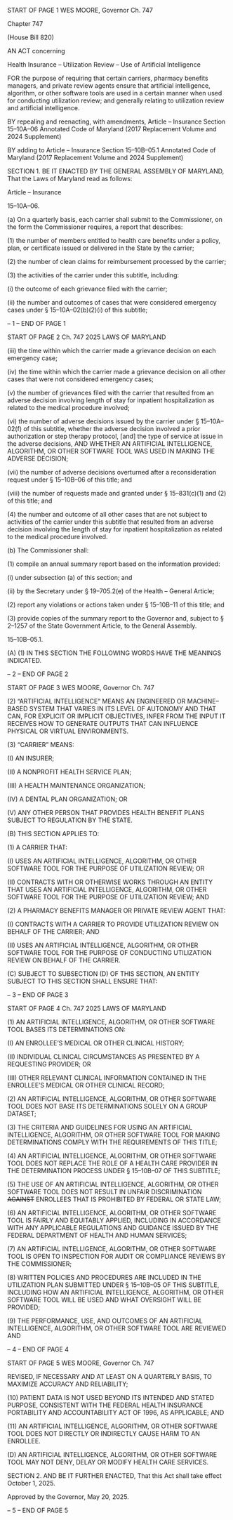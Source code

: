 START OF PAGE 1
WES MOORE, Governor Ch. 747

Chapter 747

(House Bill 820)

AN ACT concerning

Health Insurance – Utilization Review – Use of Artificial Intelligence

FOR the purpose of requiring that certain carriers, pharmacy benefits managers, and
private review agents ensure that artificial intelligence, algorithm, or other software
tools are used in a certain manner when used for conducting utilization review; and
generally relating to utilization review and artificial intelligence.

BY repealing and reenacting, with amendments,
Article – Insurance
Section 15–10A–06
Annotated Code of Maryland
(2017 Replacement Volume and 2024 Supplement)

BY adding to
Article – Insurance
Section 15–10B–05.1
Annotated Code of Maryland
(2017 Replacement Volume and 2024 Supplement)

SECTION 1. BE IT ENACTED BY THE GENERAL ASSEMBLY OF MARYLAND,
That the Laws of Maryland read as follows:

Article – Insurance

15–10A–06.

(a) On a quarterly basis, each carrier shall submit to the Commissioner, on the
form the Commissioner requires, a report that describes:

(1) the number of members entitled to health care benefits under a policy,
plan, or certificate issued or delivered in the State by the carrier;

(2) the number of clean claims for reimbursement processed by the carrier;

(3) the activities of the carrier under this subtitle, including:

(i) the outcome of each grievance filed with the carrier;

(ii) the number and outcomes of cases that were considered
emergency cases under § 15–10A–02(b)(2)(i) of this subtitle;

– 1 –
END OF PAGE 1

START OF PAGE 2
Ch. 747 2025 LAWS OF MARYLAND

(iii) the time within which the carrier made a grievance decision on
each emergency case;

(iv) the time within which the carrier made a grievance decision on
all other cases that were not considered emergency cases;

(v) the number of grievances filed with the carrier that resulted from
an adverse decision involving length of stay for inpatient hospitalization as related to the
medical procedure involved;

(vi) the number of adverse decisions issued by the carrier under §
15–10A–02(f) of this subtitle, whether the adverse decision involved a prior authorization
or step therapy protocol, [and] the type of service at issue in the adverse decisions, AND
WHETHER AN ARTIFICIAL INTELLIGENCE, ALGORITHM, OR OTHER SOFTWARE TOOL
WAS USED IN MAKING THE ADVERSE DECISION;

(vii) the number of adverse decisions overturned after a
reconsideration request under § 15–10B–06 of this title; and

(viii) the number of requests made and granted under § 15–831(c)(1)
and (2) of this title; and

(4) the number and outcome of all other cases that are not subject to
activities of the carrier under this subtitle that resulted from an adverse decision involving
the length of stay for inpatient hospitalization as related to the medical procedure involved.

(b) The Commissioner shall:

(1) compile an annual summary report based on the information provided:

(i) under subsection (a) of this section; and

(ii) by the Secretary under § 19–705.2(e) of the Health – General
Article;

(2) report any violations or actions taken under § 15–10B–11 of this title;
and

(3) provide copies of the summary report to the Governor and, subject to §
2–1257 of the State Government Article, to the General Assembly.

15–10B–05.1.

(A) (1) IN THIS SECTION THE FOLLOWING WORDS HAVE THE MEANINGS
INDICATED.

– 2 –
END OF PAGE 2

START OF PAGE 3
WES MOORE, Governor Ch. 747

(2) “ARTIFICIAL INTELLIGENCE” MEANS AN ENGINEERED OR
MACHINE–BASED SYSTEM THAT VARIES IN ITS LEVEL OF AUTONOMY AND THAT CAN,
FOR EXPLICIT OR IMPLICIT OBJECTIVES, INFER FROM THE INPUT IT RECEIVES HOW
TO GENERATE OUTPUTS THAT CAN INFLUENCE PHYSICAL OR VIRTUAL
ENVIRONMENTS.

(3) “CARRIER” MEANS:

(I) AN INSURER;

(II) A NONPROFIT HEALTH SERVICE PLAN;

(III) A HEALTH MAINTENANCE ORGANIZATION;

(IV) A DENTAL PLAN ORGANIZATION; OR

(V) ANY OTHER PERSON THAT PROVIDES HEALTH BENEFIT
PLANS SUBJECT TO REGULATION BY THE STATE.

(B) THIS SECTION APPLIES TO:

(1) A CARRIER THAT:

(I) USES AN ARTIFICIAL INTELLIGENCE, ALGORITHM, OR
OTHER SOFTWARE TOOL FOR THE PURPOSE OF UTILIZATION REVIEW; OR

(II) CONTRACTS WITH OR OTHERWISE WORKS THROUGH AN
ENTITY THAT USES AN ARTIFICIAL INTELLIGENCE, ALGORITHM, OR OTHER
SOFTWARE TOOL FOR THE PURPOSE OF UTILIZATION REVIEW; AND

(2) A PHARMACY BENEFITS MANAGER OR PRIVATE REVIEW AGENT
THAT:

(I) CONTRACTS WITH A CARRIER TO PROVIDE UTILIZATION
REVIEW ON BEHALF OF THE CARRIER; AND

(II) USES AN ARTIFICIAL INTELLIGENCE, ALGORITHM, OR
OTHER SOFTWARE TOOL FOR THE PURPOSE OF CONDUCTING UTILIZATION REVIEW
ON BEHALF OF THE CARRIER.

(C) SUBJECT TO SUBSECTION (D) OF THIS SECTION, AN ENTITY SUBJECT TO
THIS SECTION SHALL ENSURE THAT:

– 3 –
END OF PAGE 3

START OF PAGE 4
Ch. 747 2025 LAWS OF MARYLAND

(1) AN ARTIFICIAL INTELLIGENCE, ALGORITHM, OR OTHER
SOFTWARE TOOL BASES ITS DETERMINATIONS ON:

(I) AN ENROLLEE’S MEDICAL OR OTHER CLINICAL HISTORY;

(II) INDIVIDUAL CLINICAL CIRCUMSTANCES AS PRESENTED BY
A REQUESTING PROVIDER; OR

(III) OTHER RELEVANT CLINICAL INFORMATION CONTAINED IN
THE ENROLLEE’S MEDICAL OR OTHER CLINICAL RECORD;

(2) AN ARTIFICIAL INTELLIGENCE, ALGORITHM, OR OTHER
SOFTWARE TOOL DOES NOT BASE ITS DETERMINATIONS SOLELY ON A GROUP
DATASET;

(3) THE CRITERIA AND GUIDELINES FOR USING AN ARTIFICIAL
INTELLIGENCE, ALGORITHM, OR OTHER SOFTWARE TOOL FOR MAKING
DETERMINATIONS COMPLY WITH THE REQUIREMENTS OF THIS TITLE;

(4) AN ARTIFICIAL INTELLIGENCE, ALGORITHM, OR OTHER
SOFTWARE TOOL DOES NOT REPLACE THE ROLE OF A HEALTH CARE PROVIDER IN
THE DETERMINATION PROCESS UNDER § 15–10B–07 OF THIS SUBTITLE;

(5) THE USE OF AN ARTIFICIAL INTELLIGENCE, ALGORITHM, OR
OTHER SOFTWARE TOOL DOES NOT RESULT IN UNFAIR DISCRIMINATION ~~AGAINST~~
ENROLLEES THAT IS PROHIBITED BY FEDERAL OR STATE LAW;

(6) AN ARTIFICIAL INTELLIGENCE, ALGORITHM, OR OTHER
SOFTWARE TOOL IS FAIRLY AND EQUITABLY APPLIED, INCLUDING IN ACCORDANCE
WITH ANY APPLICABLE REGULATIONS AND GUIDANCE ISSUED BY THE FEDERAL
DEPARTMENT OF HEALTH AND HUMAN SERVICES;

(7) AN ARTIFICIAL INTELLIGENCE, ALGORITHM, OR OTHER
SOFTWARE TOOL IS OPEN TO INSPECTION FOR AUDIT OR COMPLIANCE REVIEWS BY
THE COMMISSIONER;

(8) WRITTEN POLICIES AND PROCEDURES ARE INCLUDED IN THE
UTILIZATION PLAN SUBMITTED UNDER § 15–10B–05 OF THIS SUBTITLE, INCLUDING
HOW AN ARTIFICIAL INTELLIGENCE, ALGORITHM, OR OTHER SOFTWARE TOOL WILL
BE USED AND WHAT OVERSIGHT WILL BE PROVIDED;

(9) THE PERFORMANCE, USE, AND OUTCOMES OF AN ARTIFICIAL
INTELLIGENCE, ALGORITHM, OR OTHER SOFTWARE TOOL ARE REVIEWED AND

– 4 –
END OF PAGE 4

START OF PAGE 5
WES MOORE, Governor Ch. 747

REVISED, IF NECESSARY AND AT LEAST ON A QUARTERLY BASIS, TO MAXIMIZE
ACCURACY AND RELIABILITY;

(10) PATIENT DATA IS NOT USED BEYOND ITS INTENDED AND STATED
PURPOSE, CONSISTENT WITH THE FEDERAL HEALTH INSURANCE PORTABILITY AND
ACCOUNTABILITY ACT OF 1996, AS APPLICABLE; AND

(11) AN ARTIFICIAL INTELLIGENCE, ALGORITHM, OR OTHER
SOFTWARE TOOL DOES NOT DIRECTLY OR INDIRECTLY CAUSE HARM TO AN
ENROLLEE.

(D) AN ARTIFICIAL INTELLIGENCE, ALGORITHM, OR OTHER SOFTWARE
TOOL MAY NOT DENY, DELAY OR MODIFY HEALTH CARE SERVICES.

SECTION 2. AND BE IT FURTHER ENACTED, That this Act shall take effect
October 1, 2025.

Approved by the Governor, May 20, 2025.

– 5 –
END OF PAGE 5